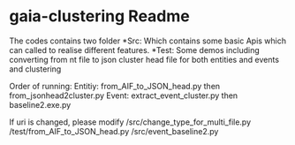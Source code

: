 # gaia-clustering Readme

The codes contains two folder
*Src: Which contains some basic Apis which can called to realise different features.
*Test: Some demos including converting from nt file to json cluster head file for both entities and events and clustering


Order of running:
Entitiy: from_AIF_to_JSON_head.py then from_jsonhead2cluster.py
Event: extract_event_cluster.py then baseline2.exe.py

If uri is changed, please modify
/src/change_type_for_multi_file.py 
/test/from_AIF_to_JSON_head.py 
/src/event_baseline2.py 